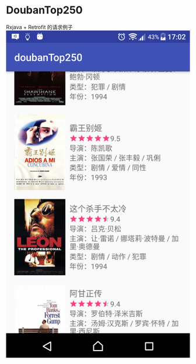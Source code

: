 # DoubanTop250
Rxjava + Retrofit 的请求例子
![image](https://github.com/oobest/DoubanTop250/blob/master/device-2018-03-01-170303.png)
